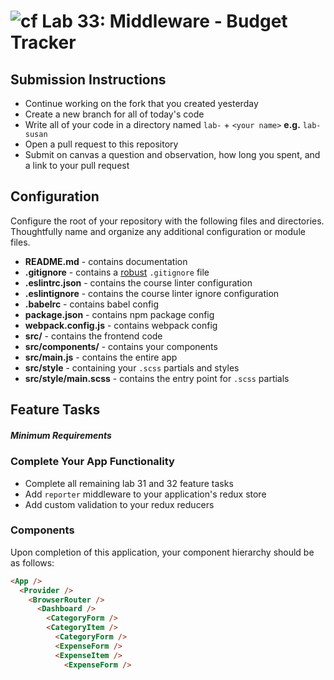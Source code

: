![cf](https://i.imgur.com/7v5ASc8.png) Lab 33: Middleware - Budget Tracker
======

## Submission Instructions
* Continue working on the fork that you created yesterday
* Create a new branch for all of today's code
* Write all of your code in a directory named `lab-` + `<your name>` **e.g.** `lab-susan`
* Open a pull request to this repository
* Submit on canvas a question and observation, how long you spent, and a link to your pull request

## Configuration
Configure the root of your repository with the following files and directories. Thoughtfully name and organize any additional configuration or module files.
* **README.md** - contains documentation
* **.gitignore** - contains a [robust](http://gitignore.io) `.gitignore` file
* **.eslintrc.json** - contains the course linter configuration
* **.eslintignore** - contains the course linter ignore configuration
* **.babelrc** - contains babel config
* **package.json** - contains npm package config
* **webpack.config.js** - contains webpack config
* **src/** - contains the frontend code
* **src/components/** - contains your components
* **src/main.js** - contains the entire app
* **src/style** - containing your `.scss` partials and styles
* **src/style/main.scss** - contains the entry point for `.scss` partials

## Feature Tasks
##### Minimum Requirements

### Complete Your App Functionality
* Complete all remaining lab 31 and 32 feature tasks
* Add `reporter` middleware to your application's redux store
* Add custom validation to your redux reducers

### Components
Upon completion of this application, your component hierarchy should be as follows:
```html
<App />
  <Provider /> 
    <BrowserRouter />
      <Dashboard />
        <CategoryForm />
        <CategoryItem />
          <CategoryForm />
          <ExpenseForm />
          <ExpenseItem />
            <ExpenseForm />
```